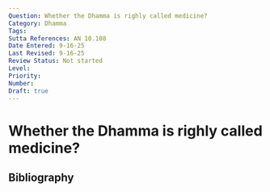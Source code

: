 ```yaml
---
Question: Whether the Dhamma is righly called medicine?
Category: Dhamma
Tags: 
Sutta References: AN 10.108
Date Entered: 9-16-25
Last Revised: 9-16-25
Review Status: Not started
Level: 
Priority: 
Number: 
Draft: true
---
```


# Whether the Dhamma is righly called medicine?

## Bibliography

<!-- 

Notes:



-->